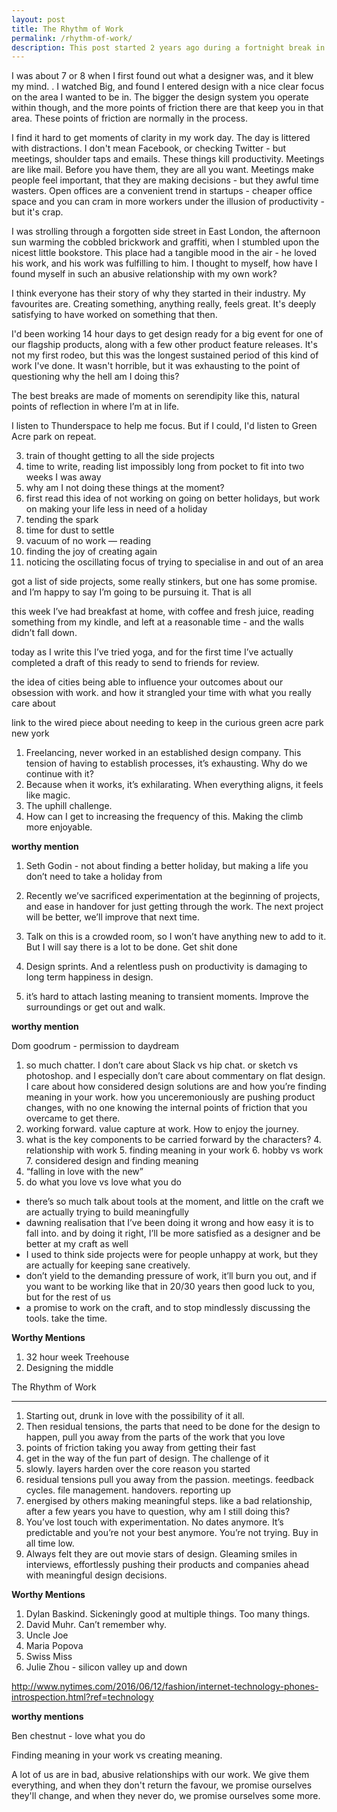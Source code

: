 ```yaml
---
layout: post
title: The Rhythm of Work
permalink: /rhythm-of-work/
description: This post started 2 years ago during a fortnight break in London after a particularly stressful time at work, and has been simmering in the background since. Design and my role within it has changed, and the parts I really enjoy happen less and less. The nagging question remains - what is keeping me doing this?
---
```


I was about 7 or 8 when I first found out what a designer was, and it blew my mind. . I watched Big, and found I entered design with a nice clear focus on the area I wanted to be in. The bigger the design system you operate within though, and the more points of friction there are that keep you in that area. These points of friction are normally in the process.

I find it hard to get moments of clarity in my work day. The day is littered with distractions. I don't mean Facebook, or checking Twitter - but meetings, shoulder taps and emails. These things kill productivity. Meetings are like mail. Before you have them, they are all you want. Meetings make people feel important, that they are making decisions - but they awful time wasters.  Open offices are a convenient trend in startups - cheaper office space and you can cram in more workers under the illusion of productivity - but it's crap.

I was strolling through a forgotten side street in East London, the afternoon sun warming the cobbled brickwork and graffiti, when I stumbled upon the nicest little bookstore. This place had a tangible mood in the air - he loved his work, and his work was fulfilling to him. I thought to myself, how have I found myself in such an abusive relationship with my own work?

I think everyone has their story of why they started in their industry. My favourites are. Creating something, anything really, feels great. It's deeply satisfying to have worked on something that then.

I'd been working 14 hour days to get design ready for a big event for one of our flagship products, along with a few other product feature releases. It's not my first rodeo, but this was the longest sustained period of this kind of work I've done. It wasn't horrible, but it was exhausting to the point of questioning why the hell am I doing this?

The best breaks are made of moments on serendipity like this, natural points of reflection in where I’m at in life.

I listen to Thunderspace to help me focus. But if I could, I'd listen to Green Acre park on repeat.


3. train of thought getting to all the side projects
4. time to write, reading list impossibly long from pocket to fit into two weeks I was away
5. why am I not doing these things at the moment?
6. first read this idea of not working on going on better holidays, but work on making your life less in need of a holiday
7. tending the spark
8. time for dust to settle
9. vacuum of no work — reading
10. finding the joy of creating again
11. noticing the oscillating focus of trying to specialise in and out of an area

got a list of side projects, some really stinkers, but one has some promise. and I’m happy to say I’m going to be pursuing it. That is all

this week I’ve had breakfast at home, with coffee and fresh juice, reading something from my kindle, and left at a reasonable time - and the walls didn’t fall down.

today as I write this I’ve tried yoga, and for the first time I’ve actually completed a draft of this ready to send to friends for review.

the idea of cities being able to influence your outcomes
about our obsession with work. and how it strangled your time with what you really care about


link to the wired piece about needing to keep in the curious
green acre park new york

1. Freelancing, never worked in an established design company. This tension of having to establish processes, it’s exhausting. Why do we continue with it?
2. Because when it works, it’s exhilarating. When everything aligns, it feels like magic.
3. The uphill challenge.
4. How can I get to increasing the frequency of this. Making the climb more enjoyable.

**worthy mention**
1. Seth Godin - not about finding a better holiday, but making a life you don’t need to take a holiday from

1. Recently we’ve sacrificed experimentation at the beginning of projects, and ease in handover for just getting through the work. The next project will be better, we’ll improve that next time.
2. Talk on this is a crowded room, so I won’t have anything new to add to it. But I will say there is a lot to be done. Get shit done
3. Design sprints. And a relentless push on productivity is damaging to long term happiness in design.
4. it’s hard to attach lasting meaning to transient moments. Improve the surroundings or get out and walk.

**worthy mention**

Dom goodrum - permission to daydream

1. so much chatter. I don’t care about Slack vs hip chat. or sketch vs photoshop. and I especially don’t care about commentary on flat design. I care about how considered design solutions are and how you’re finding meaning in your work. how you unceremoniously are pushing product changes, with no one knowing the internal points of friction that you overcame to get there.
2. working forward. value capture at work. How to enjoy the journey.
3. what is the key components to be carried forward by the characters?
		4. relationship with work
		5. finding meaning in your work
		6. hobby vs work
		7. considered design and finding meaning
8. “falling in love with the new”
9. do what you love vs love what you do

- there’s so much talk about tools at the moment, and little on the craft we are actually trying to build meaningfully
- dawning realisation that I’ve been doing it wrong and how easy it is to fall into. and by doing it right, I’ll be more satisfied as a designer and be better at my craft as well
- I used to think side projects were for people unhappy at work, but they are actually for keeping sane creatively.
- don’t yield to the demanding pressure of work, it’ll burn you out, and if you want to be working like that in 20/30 years then good luck to you, but for the rest of us
- a promise to work on the craft, and to stop mindlessly discussing the tools. take the time.




**Worthy Mentions**
1. 32 hour week Treehouse
2. Designing the middle


The Rhythm of Work

- - -

1. Starting out, drunk in love with the possibility of it all.
2. Then residual tensions, the parts that need to be done for the design to happen, pull you away from the parts of the work that you love
3. points of friction taking you away from getting their fast
4. get in the way of the fun part of design. The challenge of it
5. slowly. layers harden over the core reason you started
6. residual tensions pull you away from the passion. meetings. feedback cycles. file management. handovers. reporting up
7. energised by others making meaningful steps. like a bad relationship, after a few years you have to question, why am I still doing this?
8. You’ve lost touch with experimentation. No dates anymore. It’s predictable and you’re not your best anymore. You’re not trying. Buy in all time low.
9. Always felt they are out movie stars of design. Gleaming smiles in interviews, effortlessly pushing their products and companies ahead with meaningful design decisions.

**Worthy Mentions**
1. Dylan Baskind. Sickeningly good at multiple things. Too many things.
2. David Muhr. Can’t remember why.
3. Uncle Joe
4. Maria Popova
5. Swiss Miss
6. Julie Zhou - silicon valley up and down

http://www.nytimes.com/2016/06/12/fashion/internet-technology-phones-introspection.html?ref=technology

**worthy mentions**

Ben chestnut - love what you do

Finding meaning in your work vs creating meaning.


A lot of us are in bad, abusive relationships with our work. We give them everything, and when they don't return the favour, we promise ourselves they'll change, and when they never do, we promise ourselves some more.
